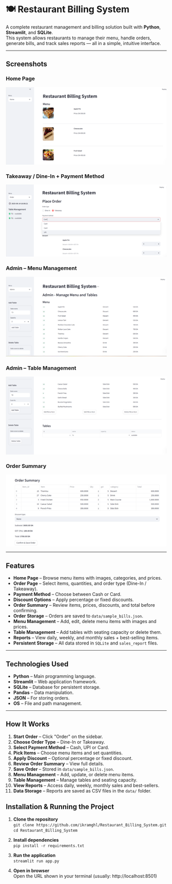 # 🍽 Restaurant Billing System

A complete restaurant management and billing solution built with **Python**, **Streamlit**, and **SQLite**.  
This system allows restaurants to manage their menu, handle orders, generate bills, and track sales reports — all in a simple, intuitive interface.

---

##  Screenshots

###  Home Page
![Home Page](screenshots/homepage.png)

###  Takeaway / Dine-In + Payment Method
![Takeaway or Dine In](screenshots/payment.png)

###  Admin – Menu Management
![Admin Menu Management](screenshots/menu.png)

###  Admin – Table Management
![Admin Table Management](screenshots/tables.png)

###  Order Summary
![Order Summary](screenshots/order_summary.png)

---

##  Features

-  **Home Page** – Browse menu items with images, categories, and prices.
-  **Order Page** – Select items, quantities, and order type (Dine-In / Takeaway).
-  **Payment Method** – Choose between Cash or Card.
-  **Discount Options** – Apply percentage or fixed discounts.
-  **Order Summary** – Review items, prices, discounts, and total before confirming.
-  **Order Storage** – Orders are saved to `data/sample_bills.json`.
-  **Menu Management** – Add, edit, delete menu items with images and prices.
-  **Table Management** – Add tables with seating capacity or delete them.
-  **Reports** – View daily, weekly, and monthly sales + best-selling items.
-  **Persistent Storage** – All data stored in `SQLite` and `sales_report` files.

---

##  Technologies Used
- **Python** – Main programming language.
- **Streamlit** – Web application framework.
- **SQLite** – Database for persistent storage.
- **Pandas** – Data manipulation.
- **JSON** – For storing orders.
- **OS** – File and path management.

---

##  How It Works

1. **Start Order** – Click "Order" on the sidebar.
2. **Choose Order Type** – Dine-In or Takeaway.
3. **Select Payment Method** – Cash, UPI or Card.
4. **Pick Items** – Choose menu items and set quantities.
5. **Apply Discount** – Optional percentage or fixed discount.
6. **Review Order Summary** – View full details.
7. **Save Order** – Stored in `data/sample_bills.json`.
8. **Menu Management** – Add, update, or delete menu items.
9. **Table Management** – Manage tables and seating capacity.
10. **View Reports** – Access daily, weekly, monthly sales and best-sellers.
11.  **Data Storage** – Reports are saved as CSV files in the `data/` folder.



## Installation & Running the Project

1. **Clone the repository**  
`git clone https://github.com/ikramghl/Restaurant_Billing_System.git`  
`cd Restaurant_Billing_System`

2. **Install dependencies**  
`pip install -r requirements.txt`

3. **Run the application**  
`streamlit run app.py`

4. **Open in browser**  
Open the URL shown in your terminal (usually: http://localhost:8501)


